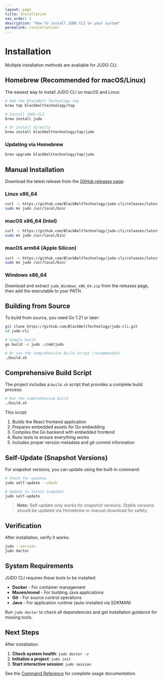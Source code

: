 ```yaml
---
layout: page
title: Installation
nav_order: 3
description: "How to install JUDO CLI on your system"
permalink: /installation/
---
```


# Installation

Multiple installation methods are available for JUDO CLI.

## Homebrew (Recommended for macOS/Linux)

The easiest way to install JUDO CLI on macOS and Linux:

```bash
# Add the BlackBelt Technology tap
brew tap blackbelttechnology/tap

# Install JUDO CLI
brew install judo

# Or install directly
brew install blackbelttechnology/tap/judo
```

### Updating via Homebrew

```bash
brew upgrade blackbelttechnology/tap/judo
```

## Manual Installation

Download the latest release from the [GitHub releases page](https://github.com/BlackBeltTechnology/judo-cli/releases):

### Linux x86_64
```bash
curl -L https://github.com/BlackBeltTechnology/judo-cli/releases/latest/download/judo_Linux_x86_64.tar.gz | tar xz
sudo mv judo /usr/local/bin/
```

### macOS x86_64 (Intel)
```bash
curl -L https://github.com/BlackBeltTechnology/judo-cli/releases/latest/download/judo_Darwin_x86_64.tar.gz | tar xz
sudo mv judo /usr/local/bin/
```

### macOS arm64 (Apple Silicon)
```bash
curl -L https://github.com/BlackBeltTechnology/judo-cli/releases/latest/download/judo_Darwin_arm64.tar.gz | tar xz
sudo mv judo /usr/local/bin/
```

### Windows x86_64
Download and extract `judo_Windows_x86_64.zip` from the releases page, then add the executable to your PATH.

## Building from Source

To build from source, you need Go 1.21 or later:

```bash
git clone https://github.com/BlackBeltTechnology/judo-cli.git
cd judo-cli

# Simple build
go build -o judo ./cmd/judo

# Or use the comprehensive build script (recommended)
./build.sh
```

## Comprehensive Build Script

The project includes a `build.sh` script that provides a complete build process:

```bash
# Run the comprehensive build
./build.sh
```

This script:
1. Builds the React frontend application
2. Prepares embedded assets for Go embedding
3. Compiles the Go backend with embedded frontend
4. Runs tests to ensure everything works
5. Includes proper version metadata and git commit information

## Self-Update (Snapshot Versions)

For snapshot versions, you can update using the built-in command:

```bash
# Check for updates
judo self-update --check

# Update to latest snapshot
judo self-update
```

> **Note:** Self-update only works for snapshot versions. Stable versions should be updated via Homebrew or manual download for safety.

## Verification

After installation, verify it works:

```bash
judo --version
judo doctor
```

## System Requirements

JUDO CLI requires these tools to be installed:

- **Docker** - For container management
- **Maven/mvnd** - For building Java applications
- **Git** - For source control operations
- **Java** - For application runtime (auto-installed via SDKMAN)

Run `judo doctor` to check all dependencies and get installation guidance for missing tools.

## Next Steps

After installation:

1. **Check system health**: `judo doctor -v`
2. **Initialize a project**: `judo init`
3. **Start interactive session**: `judo session`

See the [Command Reference](/commands/) for complete usage documentation.